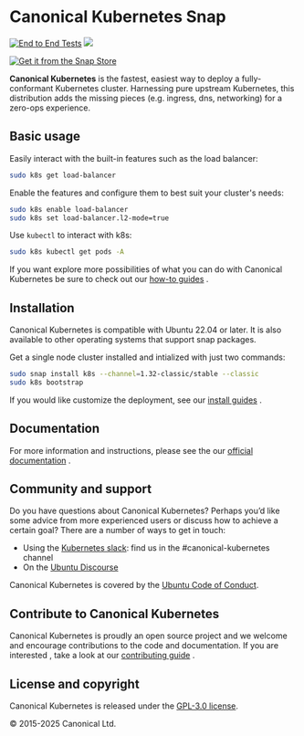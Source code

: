 # Canonical Kubernetes Snap

[![End to End Tests](https://github.com/canonical/k8s-snap/actions/workflows/integration.yaml/badge.svg)](https://github.com/canonical/k8s-snap/actions/workflows/integration.yaml)
![](https://img.shields.io/badge/Kubernetes-1.32-326de6.svg)

[![Get it from the Snap Store](https://snapcraft.io/static/images/badges/en/snap-store-black.svg)](https://snapcraft.io/k8s)

**Canonical Kubernetes** is the fastest, easiest way to deploy a
fully-conformant Kubernetes cluster. Harnessing pure upstream Kubernetes, this
distribution adds the missing pieces (e.g. ingress, dns, networking) for a
zero-ops experience.

## Basic usage

Easily interact with the built-in features such as the load balancer:

```bash
sudo k8s get load-balancer
```

Enable the features and configure them to best suit your
cluster's needs:

```bash
sudo k8s enable load-balancer
sudo k8s set load-balancer.l2-mode=true
```

Use `kubectl` to interact with k8s:

```bash
sudo k8s kubectl get pods -A
```

If you want explore more possibilities of what you can do with Canonical
Kubernetes be sure to check out our
[how-to guides](https://documentation.ubuntu.com/canonical-kubernetes/latest/snap/howto/)
.

## Installation

Canonical Kubernetes is compatible with Ubuntu 22.04 or later. It is also
available to other operating systems that support snap packages.

Get a single node cluster installed and intialized with just two commands:

```bash
sudo snap install k8s --channel=1.32-classic/stable --classic
sudo k8s bootstrap
```

If you would like customize the deployment, see
our
[install guides](https://documentation.ubuntu.com/canonical-kubernetes/latest/snap/howto/install/)
.

## Documentation

For more information and instructions, please see the our
[official documentation](https://documentation.ubuntu.com/canonical-kubernetes/)
.

## Community and support

Do you have questions about Canonical Kubernetes? Perhaps you’d like some advice
from more experienced users or discuss how to achieve a certain goal? There are
a number of ways to get in touch:

- Using the [Kubernetes slack](http://slack.kubernetes.io/):
find us in the #canonical-kubernetes channel
- On the [Ubuntu Discourse](https://discourse.ubuntu.com/c/kubernetes/180)

Canonical Kubernetes is covered by the
[Ubuntu Code of Conduct](https://ubuntu.com/community/ethos/code-of-conduct).

## Contribute to Canonical Kubernetes

Canonical Kubernetes is proudly an open source project and we welcome and
encourage contributions to the code and documentation. If you are interested
, take a look at our
[contributing guide](https://documentation.ubuntu.com/canonical-kubernetes/latest/snap/howto/contribute/)
.

## License and copyright

Canonical Kubernetes is released under the [GPL-3.0 license](LICENSE).

© 2015-2025 Canonical Ltd.
